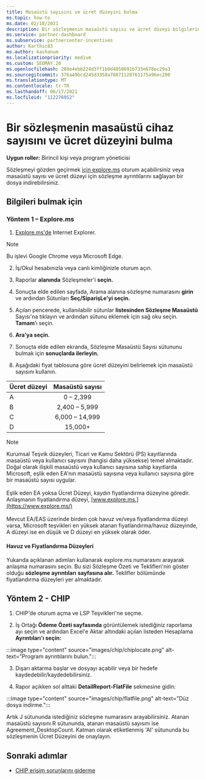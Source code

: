 ```yaml
---
title: Masaüstü sayısını ve ücret düzeyini bulma
ms.topic: how-to
ms.date: 02/18/2021
description: Bir sözleşmenin masaüstü sayısı ve ücret düzeyi bilgilerini bulmak için Channel Incentives platformunu (CHIP) kullanmayı öğrenin.
ms.service: partner-dashboard
ms.subservice: partnercenter-incentives
author: Karthic83
ms.author: kashanum
ms.localizationpriority: medium
ms.custom: SEOMAY.20
ms.openlocfilehash: 288e4ebb224d3ff1b0d4050691b733e678ec29a3
ms.sourcegitcommit: 376a49bcd245d3358a78871128761175a96ec200
ms.translationtype: MT
ms.contentlocale: tr-TR
ms.lasthandoff: 06/17/2021
ms.locfileid: "112276952"
---
```

# <a name="locate-the-desktop-count-and-fee-level-for-an-agreement"></a>Bir sözleşmenin masaüstü cihaz sayısını ve ücret düzeyini bulma

**Uygun roller:** Birincil kişi veya program yöneticisi

Sözleşmeyi gözden geçirmek [için explore.ms](https://www.explore.ms/) oturum açabilirsiniz veya masaüstü sayısı ve ücret düzeyi için sözleşme ayrıntılarını sağlayan bir dosya indirebilirsiniz.

## <a name="to-locate-the-information"></a>Bilgileri bulmak için

### <a name="method-1--explorems"></a>Yöntem 1 – Explore.ms

1. [Explore.ms'de](https://www.explore.ms/) Internet Explorer. 

>[!Note]
>Bu işlevi Google Chrome veya Microsoft Edge.

2. İş/Okul hesabınızla veya canlı kimliğinizle oturum açın.  

3. Raporlar **alanında** Sözleşmeler'i **seçin.**

4. Sonuçta elde edilen sayfada, Arama alanına sözleşme numarasını **girin** ve ardından Sütunları **Seç/SiparişLe'yi seçin.**

5. Açılan pencerede, kullanılabilir sütunlar **listesinden Sözleşme Masaüstü** Sayısı'na tıklayın ve ardından sütunu eklemek için sağ oku seçin. **Tamam**’ı seçin.

6. **Ara'ya seçin.**

7. Sonuçta elde edilen ekranda, Sözleşme Masaüstü Sayısı sütununu bulmak için **sonuçlarda ilerleyin.** 

8. Aşağıdaki fiyat tablosuna göre ücret düzeyini belirlemek için masaüstü sayısını kullanın.  

| Ücret düzeyi | Masaüstü sayısı |
| ------ | :-----------: |
|  A | 0 – 2,399    |
|  B | 2,400 – 5,999    |
|  C | 6,000 – 14,999    |
|  D | 15,000+   |

>[!NOTE]
>Kurumsal Teşvik düzeyleri, Ticari ve Kamu Sektörü (PS) kayıtlarında masaüstü veya kullanıcı sayısını (hangisi daha yüksekse) temel almaktadır. Doğal olarak ilişkili masaüstü veya kullanıcı sayısına sahip kayıtlarda Microsoft, eşlik eden EA'nın masaüstü sayısına veya kullanıcı sayısına göre bir masaüstü sayısı uygular. <br><br>Eşlik eden EA yoksa Ücret Düzeyi, kaydın fiyatlandırma düzeyine göredir. Anlaşmanın fiyatlandırma düzeyi, [www.explore.ms.](https://www.explore.ms/) <br><br>Mevcut EA/EAS üzerinde birden çok havuz ve/veya fiyatlandırma düzeyi varsa, Microsoft teşvikleri en yüksek atanan fiyatlandırma/havuz düzeyinde, A düzeyi ise en düşük ve D düzeyi en yüksek olarak öder.

#### <a name="pool-and-pricing-levels"></a>Havuz ve Fiyatlandırma Düzeyleri

Yukarıda açıklanan adımları kullanarak explore.ms numarasını arayarak anlaşma numarasını seçin. Bu sizi Sözleşme Özeti ve Teklifleri'nin göster olduğu **sözleşme ayrıntıları** **sayfasına alır.** Teklifler bölümünde fiyatlandırma düzeyleri yer almaktadır.

## <a name="method-2---chip"></a>Yöntem 2 - CHIP

1. CHIP'de oturum açma ve LSP Teşvikleri'ne seçme.

2. İş Ortağı **Ödeme Özeti sayfasında** görüntülemek istediğiniz raporlama ayı seçin  ve ardından Excel'e Aktar altındaki açılan listeden Hesaplama **Ayrıntıları'ı seçin:**

:::image type="content" source="images/chip/chiplocate.png" alt-text="Program ayrıntılarını bulun.":::

3. Dışarı aktarma başlar ve dosyayı açabilir veya bir hedefe kaydedebilir/kaydedebilirsiniz.

4. Rapor açıkken sol alttaki **DetailReport-FlatFile** sekmesine gidin:

:::image type="content" source="images/chip/flatfile.png" alt-text="Düz dosya indirme.":::

Artık J sütununda istediğiniz sözleşme numarasını arayabilirsiniz. Atanan masaüstü sayısını R sütununda, atanan masaüstü sayısını ise Agreement_DesktopCount. Katman olarak etiketlenmiş 'AI' sütununda bu sözleşmenin Ücret Düzeyini de onaylayın.

## <a name="next-steps"></a>Sonraki adımlar

- [CHIP erişim sorunlarını giderme](chip-access-trouble.md)
